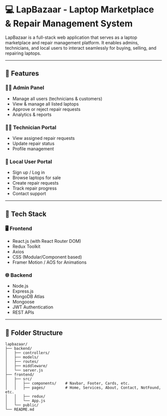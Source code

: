 # 💻 LapBazaar - Laptop Marketplace & Repair Management System

LapBazaar is a full-stack web application that serves as a laptop marketplace and repair management platform. It enables admins, technicians, and local users to interact seamlessly for buying, selling, and repairing laptops.

---

## 🚀 Features

### 👨‍💼 Admin Panel
- Manage all users (technicians & customers)
- View & manage all listed laptops
- Approve or reject repair requests
- Analytics & reports

### 🧑‍🔧 Technician Portal
- View assigned repair requests
- Update repair status
- Profile management

### 👤 Local User Portal
- Sign up / Log in
- Browse laptops for sale
- Create repair requests
- Track repair progress
- Contact support

---

## 🧱 Tech Stack

### 🖥️ Frontend
- React.js (with React Router DOM)
- Redux Toolkit
- Axios
- CSS (Modular/Component based)
- Framer Motion / AOS for Animations

### 🌐 Backend
- Node.js
- Express.js
- MongoDB Atlas
- Mongoose
- JWT Authentication
- REST APIs

---

## 📁 Folder Structure

```plaintext
lapbazaar/
├── backend/
│   ├── controllers/
│   ├── models/
│   ├── routes/
│   ├── middleware/
│   └── server.js
├── frontend/
│   ├── src/
│   │   ├── components/    # Navbar, Footer, Cards, etc.
│   │   ├── pages/         # Home, Services, About, Contact, NotFound, etc.
│   │   ├── redux/
│   │   └── App.js
│   └── public/
└── README.md
